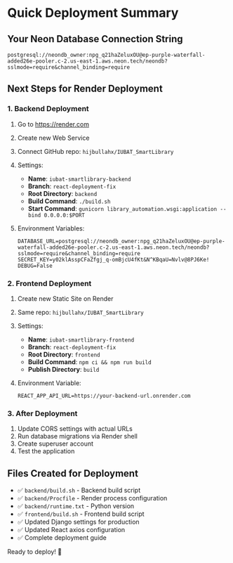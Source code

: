 # Quick Deployment Summary

## Your Neon Database Connection String
```
postgresql://neondb_owner:npg_q21haZeluxOU@ep-purple-waterfall-added26e-pooler.c-2.us-east-1.aws.neon.tech/neondb?sslmode=require&channel_binding=require
```

## Next Steps for Render Deployment

### 1. Backend Deployment
1. Go to https://render.com 
2. Create new Web Service
3. Connect GitHub repo: `hijbullahx/IUBAT_SmartLibrary`
4. Settings:
   - **Name**: `iubat-smartlibrary-backend`
   - **Branch**: `react-deployment-fix`
   - **Root Directory**: `backend`
   - **Build Command**: `./build.sh`
   - **Start Command**: `gunicorn library_automation.wsgi:application --bind 0.0.0.0:$PORT`

5. Environment Variables:
   ```
   DATABASE_URL=postgresql://neondb_owner:npg_q21haZeluxOU@ep-purple-waterfall-added26e-pooler.c-2.us-east-1.aws.neon.tech/neondb?sslmode=require&channel_binding=require
   SECRET_KEY=y02klAsspCFaZfgj_q-omBjcU4fKt&N^KBqaU=Nvlv@8PJ6Ke!
   DEBUG=False
   ```

### 2. Frontend Deployment
1. Create new Static Site on Render
2. Same repo: `hijbullahx/IUBAT_SmartLibrary`
3. Settings:
   - **Name**: `iubat-smartlibrary-frontend`
   - **Branch**: `react-deployment-fix`
   - **Root Directory**: `frontend`
   - **Build Command**: `npm ci && npm run build`
   - **Publish Directory**: `build`

4. Environment Variable:
   ```
   REACT_APP_API_URL=https://your-backend-url.onrender.com
   ```

### 3. After Deployment
1. Update CORS settings with actual URLs
2. Run database migrations via Render shell
3. Create superuser account
4. Test the application

## Files Created for Deployment
- ✅ `backend/build.sh` - Backend build script
- ✅ `backend/Procfile` - Render process configuration  
- ✅ `backend/runtime.txt` - Python version
- ✅ `frontend/build.sh` - Frontend build script
- ✅ Updated Django settings for production
- ✅ Updated React axios configuration
- ✅ Complete deployment guide

Ready to deploy! 🚀
